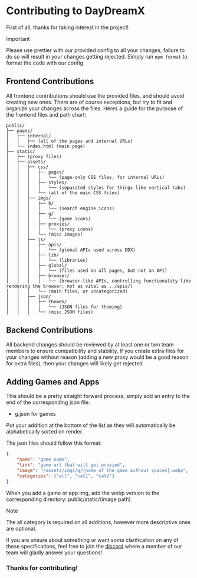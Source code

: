 # Contributing to DayDreamX

First of all, thanks for taking interest in the project!

> [!IMPORTANT]
> Please use prettier with our provided config to all your changes, failure to do so will result in your changes getting rejected. Simply run `npm format` to format the code with our config

## Frontend Contributions
All frontend contributions should use the provided files, and should avoid creating new ones. There are of course exceptions, but try to fit and organize your changes across the files. Heres a guide for the purpose of the frontend files and path chart:
```
public/
├── pages/
│   ├── internal/
│   │   ├── (all of the pages and internal URLs)
│   └── index.html (main page)
├── static/
│   ├── (proxy files)
│   ├── assets/
│   │   ├── css/
│   │   │   ├── pages/
│   │   │   │   └── (page-only CSS files, for internal URLs)
│   │   │   ├── styles/
│   │   │   │   └── (separated styles for things like vertical tabs)
│   │   │   └── (all of the main CSS files)
│   │   ├── imgs/
│   │   │   ├── b/
│   │   │   │   └── (search engine icons)
│   │   │   ├── g/
│   │   │   │   └── (game icons)
│   │   │   ├── proxies/
│   │   │   │   └── (proxy icons)
│   │   │   └── (misc images)
│   │   ├── js/
│   │   │   ├── apis/
│   │   │   │   └── (global APIs used across DDX)
│   │   │   ├── lib/
│   │   │   │   └── (libraries)
│   │   │   ├── global/
│   │   │   │   └── (files used on all pages, but not an API)
│   │   │   ├── browser/
│   │   │   │   └── (browser-like APIs, controlling functionality like rendering the browser; not as vital as ../apis/)
│   │   │   └── (main files, or uncategorized)
│   │   ├── json/
│   │   │   ├── themes/
│   │   │   │   └── (JSON files for theming)
│   │   │   └── (misc JSON files)
```



## Backend Contributions
All backend changes should be reviewed by at least one or two team members to ensure compatibility and stability. If you create extra files for your changes without reason (adding a new proxy would be a good reason for extra files), then your changes will likely get rejected

## Adding Games and Apps
This should be a pretty straight forward process, simply add an entry to the end of the corresponding json file.

- g.json for games

Put your addition at the bottom of the list as they will automatically be alphabetically sorted on render.

The json files should follow this format:
```json
{
    "name": "game name",
    "link": "game url that will get proxied",
    "image": "/assets/imgs/g/{name of the game without spaces}.webp",
    "categories": ["all", "cat1", "cat2"]
}
```


When you add a game or app img, add the webp version to the corresponding directory: public/static/(image path)


> [!NOTE]
> The all category is required on all additions, however more descriptive ones are optional.

If you are unsure about something or want some clarification on any of these specifications, feel free to join the [discord](https://discord.night-x.com) where a member of our team will gladly answer your questions!

### Thanks for contributing!
